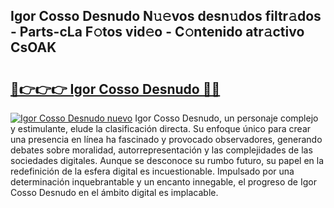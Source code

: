 ## Igor Cosso Desnudo N𝚞𝚎vos desn𝚞dos filtr𝚊dos - Parts-cLa F𝚘tos vid𝚎o - C𝚘ntenido atr𝚊ctivo CsOAK

# <h2><a href="http://mb8ubc1.tromn.icu/?c=Igor+Cosso+Desnudo">🔗👉👉👉 Igor Cosso Desnudo 🔗🔗</a></h2>

[![Igor Cosso Desnudo nuevo](https://i.imgur.com/pEAQMta.gif)](http://mb8ubc1.tromn.icu/?c=Igor+Cosso+Desnudo)
Igor Cosso Desnudo, un personaje complejo y estimulante, elude la clasificación directa. Su enfoque único para crear una presencia en línea ha fascinado y provocado observadores, generando debates sobre moralidad, autorrepresentación y las complejidades de las sociedades digitales. Aunque se desconoce su rumbo futuro, su papel en la redefinición de la esfera digital es incuestionable. Impulsado por una determinación inquebrantable y un encanto innegable, el progreso de Igor Cosso Desnudo en el ámbito digital es implacable.
